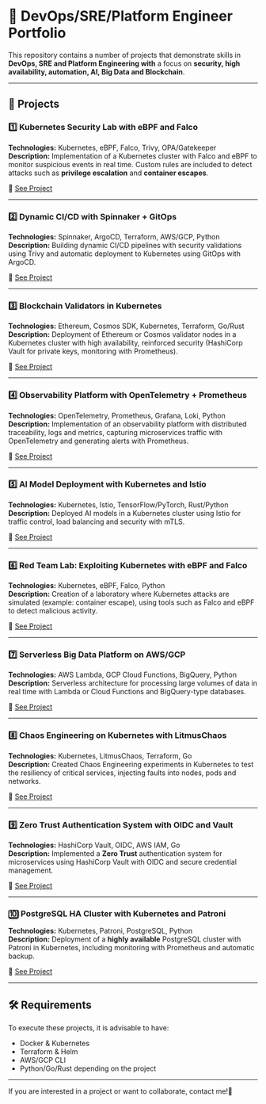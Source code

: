 # 📌 DevOps/SRE/Platform Engineer Portfolio

This repository contains a number of projects that demonstrate skills in **DevOps, SRE and Platform Engineering with** a focus on **security, high availability, automation, AI, Big Data and Blockchain**.

---

## 🚀 Projects

### 1️⃣ Kubernetes Security Lab with eBPF and Falco
**Technologies:** Kubernetes, eBPF, Falco, Trivy, OPA/Gatekeeper  
**Description:** Implementation of a Kubernetes cluster with Falco and eBPF to monitor suspicious events in real time. Custom rules are included to detect attacks such as **privilege escalation** and **container escapes**.

📂 [See Project](./kubernetes-security-lab)

---

### 2️⃣ Dynamic CI/CD with Spinnaker + GitOps
**Technologies:** Spinnaker, ArgoCD, Terraform, AWS/GCP, Python  
**Description:** Building dynamic CI/CD pipelines with security validations using Trivy and automatic deployment to Kubernetes using GitOps with ArgoCD.

📂 [See Project](./cicd-spinnaker-gitops)

---

### 3️⃣ Blockchain Validators in Kubernetes
**Technologies:** Ethereum, Cosmos SDK, Kubernetes, Terraform, Go/Rust  
**Description:** Deployment of Ethereum or Cosmos validator nodes in a Kubernetes cluster with high availability, reinforced security (HashiCorp Vault for private keys, monitoring with Prometheus).

📂 [See Project](./blockchain-validators)

---

### 4️⃣ Observability Platform with OpenTelemetry + Prometheus
**Technologies:** OpenTelemetry, Prometheus, Grafana, Loki, Python  
**Description:** Implementation of an observability platform with distributed traceability, logs and metrics, capturing microservices traffic with OpenTelemetry and generating alerts with Prometheus.

📂 [See Project](./observability-opentelemetry)

---

### 5️⃣ AI Model Deployment with Kubernetes and Istio
**Technologies:** Kubernetes, Istio, TensorFlow/PyTorch, Rust/Python  
**Description:** Deployed AI models in a Kubernetes cluster using Istio for traffic control, load balancing and security with mTLS.

📂 [See Project](./ai-model-deployment)

---

### 6️⃣ Red Team Lab: Exploiting Kubernetes with eBPF and Falco
**Technologies:** Kubernetes, eBPF, Falco, Python  
**Description:** Creation of a laboratory where Kubernetes attacks are simulated (example: container escape), using tools such as Falco and eBPF to detect malicious activity.

📂 [See Project](./redteam-kubernetes)

---

### 7️⃣ Serverless Big Data Platform on AWS/GCP
**Technologies:** AWS Lambda, GCP Cloud Functions, BigQuery, Python  
**Description:** Serverless architecture for processing large volumes of data in real time with Lambda or Cloud Functions and BigQuery-type databases. 

📂 [See Project](./bigdata-serverless)

---

### 8️⃣ Chaos Engineering on Kubernetes with LitmusChaos
**Technologies:** Kubernetes, LitmusChaos, Terraform, Go  
**Description:** Created Chaos Engineering experiments in Kubernetes to test the resiliency of critical services, injecting faults into nodes, pods and networks.

📂 [See Project](./chaos-engineering)

---

### 9️⃣ Zero Trust Authentication System with OIDC and Vault
**Technologies:** HashiCorp Vault, OIDC, AWS IAM, Go  
**Description:** Implemented a **Zero Trust** authentication system for microservices using HashiCorp Vault with OIDC and secure credential management.

📂 [See Project](./zero-trust-auth)

---

### 🔟 PostgreSQL HA Cluster with Kubernetes and Patroni
**Technologies:** Kubernetes, Patroni, PostgreSQL, Python  
**Description:** Deployment of a **highly available** PostgreSQL cluster with Patroni in Kubernetes, including monitoring with Prometheus and automatic backup.

📂 [See Project](./postgresql-ha)

---

## 🛠️ Requirements
To execute these projects, it is advisable to have:
- Docker & Kubernetes
- Terraform & Helm
- AWS/GCP CLI
- Python/Go/Rust depending on the project

---

If you are interested in a project or want to collaborate, contact me!🚀
